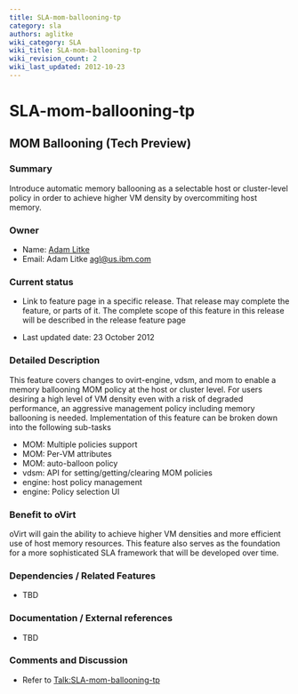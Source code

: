 ```yaml
---
title: SLA-mom-ballooning-tp
category: sla
authors: aglitke
wiki_category: SLA
wiki_title: SLA-mom-ballooning-tp
wiki_revision_count: 2
wiki_last_updated: 2012-10-23
---
```


# SLA-mom-ballooning-tp

## MOM Ballooning (Tech Preview)

### Summary

Introduce automatic memory ballooning as a selectable host or cluster-level policy in order to achieve higher VM density by overcommiting host memory.

### Owner

*   Name: [ Adam Litke](User:Aglitke)
*   Email: Adam Litke <agl@us.ibm.com>

### Current status

*   Link to feature page in a specific release. That release may complete the feature, or parts of it. The complete scope of this feature in this release will be described in the release feature page

<!-- -->

*   Last updated date: 23 October 2012

### Detailed Description

This feature covers changes to ovirt-engine, vdsm, and mom to enable a memory ballooning MOM policy at the host or cluster level. For users desiring a high level of VM density even with a risk of degraded performance, an aggressive management policy including memory ballooning is needed. Implementation of this feature can be broken down into the following sub-tasks

*   MOM: Multiple policies support
*   MOM: Per-VM attributes
*   MOM: auto-balloon policy
*   vdsm: API for setting/getting/clearing MOM policies
*   engine: host policy management
*   engine: Policy selection UI

### Benefit to oVirt

oVirt will gain the ability to achieve higher VM densities and more efficient use of host memory resources. This feature also serves as the foundation for a more sophisticated SLA framework that will be developed over time.

### Dependencies / Related Features

*   TBD

### Documentation / External references

*   TBD

### Comments and Discussion

*   Refer to <Talk:SLA-mom-ballooning-tp>

